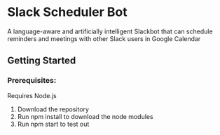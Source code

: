 # Slack Scheduler Bot

A language-aware and artificially intelligent Slackbot that can schedule reminders and meetings with other Slack users in Google Calendar


## Getting Started
### Prerequisites:

Requires Node.js

1. Download the repository
2. Run npm install to download the node modules
3. Run npm start to test out

